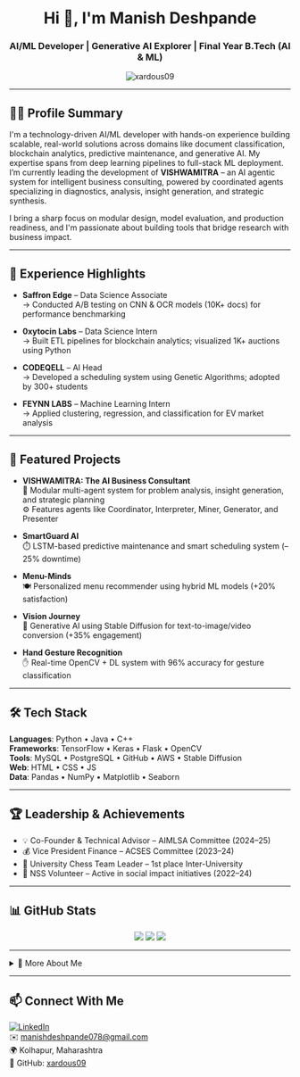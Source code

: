 <h1 align="center">Hi 👋, I'm Manish Deshpande</h1>
<h3 align="center">AI/ML Developer | Generative AI Explorer | Final Year B.Tech (AI & ML)</h3>

<p align="center">
  <img src="https://komarev.com/ghpvc/?username=xardous09&label=Profile%20views&color=0e75b6&style=flat" alt="xardous09" />
</p>

---

## 🧑‍💻 Profile Summary

I'm a technology-driven AI/ML developer with hands-on experience building scalable, real-world solutions across domains like document classification, blockchain analytics, predictive maintenance, and generative AI. My expertise spans from deep learning pipelines to full-stack ML deployment. I’m currently leading the development of **VISHWAMITRA** – an AI agentic system for intelligent business consulting, powered by coordinated agents specializing in diagnostics, analysis, insight generation, and strategic synthesis.

I bring a sharp focus on modular design, model evaluation, and production readiness, and I'm passionate about building tools that bridge research with business impact.


---

## 💼 Experience Highlights

- **Saffron Edge** – Data Science Associate  
  → Conducted A/B testing on CNN & OCR models (10K+ docs) for performance benchmarking

- **0xytocin Labs** – Data Science Intern  
  → Built ETL pipelines for blockchain analytics; visualized 1K+ auctions using Python

- **CODEQELL** – AI Head  
  → Developed a scheduling system using Genetic Algorithms; adopted by 300+ students

- **FEYNN LABS** – Machine Learning Intern  
  → Applied clustering, regression, and classification for EV market analysis

---

## 🚀 Featured Projects

- **VISHWAMITRA: The AI Business Consultant**  
  🧠 Modular multi-agent system for problem analysis, insight generation, and strategic planning  
  ⚙️ Features agents like Coordinator, Interpreter, Miner, Generator, and Presenter

- **SmartGuard AI**  
  ⏱️ LSTM-based predictive maintenance and smart scheduling system (–25% downtime)

- **Menu-Minds**  
  🍽️ Personalized menu recommender using hybrid ML models (+20% satisfaction)

- **Vision Journey**  
  🎨 Generative AI using Stable Diffusion for text-to-image/video conversion (+35% engagement)

- **Hand Gesture Recognition**  
  ✋ Real-time OpenCV + DL system with 96% accuracy for gesture classification

---

## 🛠️ Tech Stack

**Languages**: Python • Java • C++  
**Frameworks**: TensorFlow • Keras • Flask • OpenCV  
**Tools**: MySQL • PostgreSQL • GitHub • AWS • Stable Diffusion  
**Web**: HTML • CSS • JS  
**Data**: Pandas • NumPy • Matplotlib • Seaborn

---

## 🏆 Leadership & Achievements

- 💡 Co-Founder & Technical Advisor – AIMLSA Committee (2024–25)  
- 💰 Vice President Finance – ACSES Committee (2023–24)  
- 🧠 University Chess Team Leader – 1st place Inter-University  
- 🫱 NSS Volunteer – Active in social impact initiatives (2022–24)

---

## 📊 GitHub Stats

<p align="center">
  <img src="https://github-readme-stats.vercel.app/api?username=xardous09&show_icons=true&theme=tokyonight" />
  <img src="https://streak-stats.demolab.com?user=xardous09&theme=tokyonight" />
  <img src="https://github-readme-stats.vercel.app/api/top-langs/?username=xardous09&layout=compact&theme=tokyonight" />
</p>

---

<details>
  <summary>📌 More About Me</summary>

- 🔭 I’m currently working on **VISHWAMITRA – The AI Consulting Agent System**
- 🌱 I’m currently exploring **LLMs, Agents, MLOps**, and **LangChain**
- 👯 I’m looking to collaborate on **AI tools with real-world utility**
- 💬 Ask me about **Machine Learning, Deep Learning, Generative AI, and Flask apps**
- 📫 How to reach me: **manishdeshpande078@gmail.com**
- ⚡ Fun fact: I can build AI pipelines and pizza from scratch 🍕🤖

</details>

---

## 📫 Connect With Me

[![LinkedIn](https://img.shields.io/badge/LinkedIn-Manish_Deshpande-blue?logo=linkedin&style=for-the-badge)](https://www.linkedin.com/in/manish-deshpande)  
✉️ manishdeshpande078@gmail.com  
🌍 Kolhapur, Maharashtra  
🔗 GitHub: [xardous09](https://github.com/xardous09)

